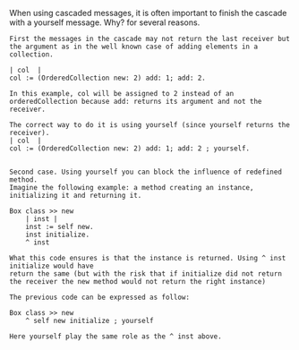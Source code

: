 When using cascaded messages, it is often important to finish the cascade with a yourself message. Why? for several reasons. 
	
	First the messages in the cascade may not return the last receiver but the argument as in the well known case of adding elements in a collection.
	
	| col  | 
	col := (OrderedCollection new: 2) add: 1; add: 2.
	
	In this example, col will be assigned to 2 instead of an orderedCollection because add: returns its argument and not the receiver. 
	
	The correct way to do it is using yourself (since yourself returns the receiver).
	| col  | 
	col := (OrderedCollection new: 2) add: 1; add: 2 ; yourself.
	
	
	Second case. Using yourself you can block the influence of redefined method. 
	Imagine the following example: a method creating an instance, initializing it and returning it.
	
	Box class >> new
		| inst | 
		inst := self new.
		inst initialize. 
		^ inst
		
	What this code ensures is that the instance is returned. Using ^ inst initialize would have 
	return the same (but with the risk that if initialize did not return the receiver the new method would not return the right instance)
	
	The previous code can be expressed as follow:
	
	Box class >> new
		^ self new initialize ; yourself 
		
	Here yourself play the same role as the ^ inst above. 
